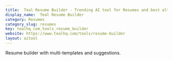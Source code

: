 ```yaml
---
title:  Teal Resume Builder - Trending AI tool for Resumes and best alternatives
display_name:  Teal Resume Builder
category: Resumes
category_slug: resumes
key: tealhq_com_tools_resume_builder
website: https://www.tealhq.com/tools/resume-builder
layout: aitool
---
```


Resume builder with multi-templates and suggestions.
